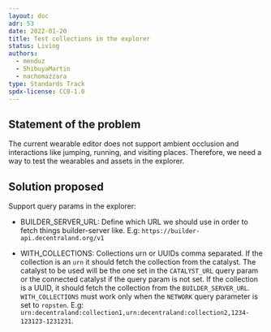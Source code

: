 ```yaml
---
layout: doc
adr: 53
date: 2022-01-20
title: Test collections in the explorer
status: Living
authors:
  - menduz
  - ShibuyaMartin
  - nachomazzara
type: Standards Track
spdx-license: CC0-1.0
---
```


## Statement of the problem

The current wearable editor does not support ambient occlusion and interactions like jumping, running, and visiting places. Therefore, we need a way to test the wearables
and assets in the explorer.

## Solution proposed

Support query params in the explorer:

- BUILDER_SERVER_URL: Define which URL we should use in order to fetch things builder-server like. E.g: `https://builder-api.decentraland.org/v1`

- WITH_COLLECTIONS: Collections urn or UUIDs comma separated. If the collection is an `urn` it should fetch the collection from the catalyst. The catalyst to be used will be the one set in the `CATALYST_URL` query param or the connected catalyst if the query param is not set. If the collection is a UUID, it should fetch the collection from the `BUILDER_SERVER_URL`.
  `WITH_COLLECTIONS` must work only when the `NETWORK` query parameter is set to `ropsten`. E.g: `urn:decentraland:collection1,urn:decentraland:collection2,1234-123123-1231231`.
